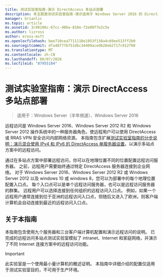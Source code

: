 ```yaml
---
title: 测试实验室指南-演示 DirectAccess 多站点部署
description: 本主题是测试实验室指南-演示适用于 Windows Server 2016 的 DirectAccess 多站点部署的一部分
manager: brianlic
ms.topic: article
ms.assetid: 3c98106c-67cc-406a-810e-f2e09f7e2c5e
ms.author: lizross
author: eross-msft
ms.openlocfilehash: bee710cea7711118e1953f138a4c69ee513ff2b0
ms.sourcegitcommit: dfa48f77b751dbc34409aced628eb2f17c912f08
ms.translationtype: MT
ms.contentlocale: zh-CN
ms.lasthandoff: 08/07/2020
ms.locfileid: "87955184"
---
```

# <a name="test-lab-guide-demonstrate-a-directaccess-multisite-deployment"></a>测试实验室指南：演示 DirectAccess 多站点部署

>适用于：Windows Server（半年频道）、Windows Server 2016

远程访问是 Windows Server 2016、Windows Server 2012 R2 和 Windows Server 2012 操作系统中的一种服务器角色，使远程用户可以使用 DirectAccess 或 RRAS VPN 安全访问内部网络资源。 本指南包含扩展[测试实验室指南的分步说明：演示混合使用 IPv4 和 IPv6 的 DirectAccess 单服务器设置](https://go.microsoft.com/fwlink/p/?LinkId=237004)，以演示多站点方案中的远程访问。

通过在多站点方案中部署远程访问，你可以在地理位置不同的位置配置远程访问服务器。 之前，远程用户需要始终通过特定 DirectAccess 服务器连接到企业网络。 对于 Windows Server 2016、Windows Server 2012 R2 或 Windows Server 2012 以及 windows 10 或 windows 8，您可以为部署中的每个地理位置配置入口点。 每个入口点可以是单个远程访问服务器，也可以是远程访问服务器的群集。 远程用户可以选择连接到任何组织的远程访问入口点。 例如，如果一个远程用户通常连接到位于亚洲的远程访问入口点，但随后又进入了欧洲，则客户端计算机会自动连接到最近的远程访问入口点。

## <a name="about-this-guide"></a>关于本指南
本指南包含使用九个服务器和三台客户端计算机配置和演示远程访问的说明。 已完成的远程访问多站点测试实验室模拟了 intranet、Internet 和家庭网络，并演示了不同 Internet 连接方案中的远程访问功能。

> [!IMPORTANT]
> 此实验室是一个使用最小量计算机的概述证明。 本指南中详细介绍的配置仅适用于测试实验室目的，不可用于生产环境。




